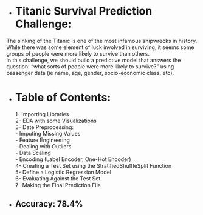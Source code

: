 * # Titanic Survival Prediction Challenge:
The sinking of the Titanic is one of the most infamous shipwrecks in history.
While there was some element of luck involved in surviving, it seems some groups of people were more likely to survive than others.
<br />In this challenge, we should build a predictive model that answers the question: “what sorts of people were more likely to survive?” using passenger data (ie name, age, gender, socio-economic class, etc).

* # Table of Contents:
  1- Importing Libraries
<br />  2- EDA with some Visualizations
<br />  3- Date Preprocessing:
<br />   - Imputing Missing Values
<br />   - Feature Engineering
<br />   - Dealing with Outliers
<br />   - Data Scaling
<br />   - Encoding (Label Encoder, One-Hot Encoder)
<br /> 4- Creating a Test Set using the StratifiedShuffleSplit Function
<br /> 5- Define a Logistic Regression Model
<br /> 6- Evaluating Against the Test Set
<br /> 7- Making the Final Prediction File

* ## Accuracy: 78.4%
